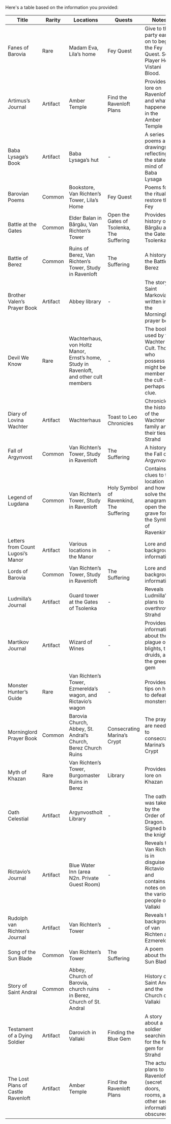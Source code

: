 

Here's a table based on the information you provided:

| Title                     | Rarity    | Locations                                  | Quests                             | Notes                                                                                      |
|---------------------------|-----------|--------------------------------------------|-----------------------------------|--------------------------------------------------------------------------------------------|
| Fanes of Barovia          | Rare      | Madam Eva, Lila’s home                     | Fey Quest                         | Give to the party early on to begin the Fey Quest. See Player Hook Vistani Blood.      |
| Artimus’s Journal         | Artifact  | Amber Temple                               | Find the Ravenloft Plans         | Provides lore on Ravenloft and what happened in the Amber Temple                          |
| Baba Lysaga’s Book        | Artifact  | Baba Lysaga’s hut                         | -                                 | A series of poems and drawings, reflecting the state of mind of Baba Lysaga             |
| Barovian Poems            | Common    | Bookstore, Van Richten’s Tower, Lila’s Home | Fey Quest                         | Poems for the ritual to restore the Fey                                                  |
| Battle at the Gates       | Common    | Elder Balan in Bârgău, Van Richten’s Tower | Open the Gates of Tsolenka, The Suffering | Provides a history of Bârgău and the Gates of Tsolenka                             |
| Battle of Berez           | Common    | Ruins of Berez, Van Richten’s Tower, Study in Ravenloft | The Suffering             | A history of the Battle of Berez                                                         |
| Brother Valen’s Prayer Book | Artifact | Abbey library                              | -                                 | The story of Saint Markovia written in the Morninglord prayer book                        |
| Devil We Know             | Rare      | Wachterhaus, von Holtz Manor, Ernst’s home, Study in Ravenloft, and other cult members | - | The book used by the Wachter Cult. Those who possess it might be a member of the cult – perhaps a clue. |
| Diary of Lovina Wachter    | Artifact  | Wachterhaus                               | Toast to Leo Chronicles            | Chronicles the history of the Wachter family and their ties to Strahd                     |
| Fall of Argynvost         | Common    | Van Richten’s Tower, Study in Ravenloft | The Suffering                     | A history of the Fall of Argynvost                                                       |
| Legend of Lugdana         | Common    | Van Richten’s Tower, Study in Ravenloft | Holy Symbol of Ravenkind, The Suffering | Contains clues to the location and how to solve the anagram to open the grave for the Symbol of Ravenkind |
| Letters from Count Lugosi’s Manor | Artifact | Various locations in the Manor | -       | Lore and background information                                                            |
| Lords of Barovia          | Common    | Van Richten’s Tower, Study in Ravenloft | The Suffering                     | Lore and background information                                                           |
| Ludmilla’s Journal        | Artifact  | Guard tower at the Gates of Tsolenka   | -                                 | Reveals Ludmilla’s plans to overthrow Strahd                                               |
| Martikov Journal          | Artifact  | Wizard of Wines                           | -                                 | Provides information about the plague of blights, the druids, and the green gem           |
| Monster Hunter’s Guide    | Rare      | Van Richten’s Tower, Ezmerelda’s wagon, and Rictavio’s wagon | -                     | Provides tips on how to defeat monsters                                                   |
| Morninglord Prayer Book   | Common    | Barovia Church, Abbey, St. Andral’s Church, Berez Church Ruins | Consecrating Marina’s Crypt | The prayers are needed to consecrate Marina’s Crypt                                      |
| Myth of Khazan            | Rare      | Van Richten’s Tower, Burgomaster Ruins in Berez | Library                      | Provides lore on Khazan                                                                    |
| Oath Celestial            | Artifact  | Argynvostholt Library                     | -                                 | The oath was taken by the Order of the Dragon. Signed by the knights.                     |
| Rictavio’s Journal        | Artifact  | Blue Water Inn (area N2n. Private Guest Room) | -                                 | Reveals that Van Richten is in disguise as Rictavio and contains notes on the various people of Vallaki |
| Rudolph van Richten’s Journal | Artifact | Van Richten’s Tower                   | -                                 | Reveals the background of van Richten and Ezmerelda                                      |
| Song of the Sun Blade     | Common    | Van Richten’s Tower                       | The Suffering                     | A poem about the Sun Blade                                                                |
| Story of Saint Andral     | Common    | Abbey, Church of Barovia, church ruins in Berez, Church of St. Andral | -               | History of Saint Andral and the Church of Vallaki                                         |
| Testament of a Dying Soldier | Artifact | Darovich in Vallaki                     | Finding the Blue Gem             | A story about a soldier searching for the fey gem for Strahd                                |
| The Lost Plans of Castle Ravenloft | Artifact | Amber Temple                        | Find the Ravenloft Plans         | The actual plans to Ravenloft (secret doors, rooms, and other secret information obscured).   |



